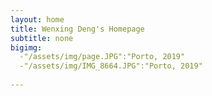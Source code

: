 ```yaml
---
layout: home
title: Wenxing Deng's Homepage
subtitle: none
bigimg:
  -"/assets/img/page.JPG":"Porto, 2019"
  -"/assets/img/IMG_8664.JPG":"Porto, 2019"
  
---
```


